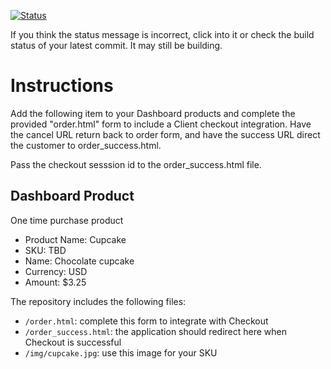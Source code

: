 [![Status](https://img.shields.io/badge/status-SUBMITTABLE%20COMMIT:%2056b5c6149bceba8258cc60b5e1759f54b50ce53f-brightgreen.svg)](https://github.com/andremcb/bakery_scaffold_AApE3fQi8zR0pcdo/commit/56b5c6149bceba8258cc60b5e1759f54b50ce53f)




















































If you think the status message is incorrect, click into it or check the build status of your latest commit. It may still be building.

# Instructions 

Add the following item to your Dashboard products and complete the provided "order.html" form to include a Client checkout integration. Have the cancel URL return back to order form, and have the success URL direct the customer to order_success.html. 

Pass the checkout sesssion id to the order_success.html file.

## Dashboard Product
One time purchase product
* Product Name: Cupcake
* SKU: TBD
* Name: Chocolate cupcake
* Currency: USD
* Amount: $3.25

The repository includes the following files:
* `/order.html`: complete this form to integrate with Checkout
* `/order_success.html`: the application should redirect here when Checkout is successful
* `/img/cupcake.jpg`: use this image for your SKU
